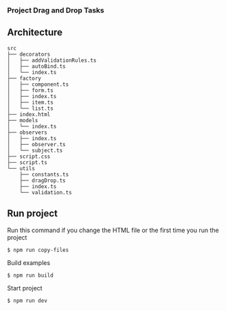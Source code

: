 ### Project Drag and Drop Tasks

## Architecture
```
src
├── decorators
│   ├── addValidationRules.ts
│   ├── autoBind.ts
│   └── index.ts
├── factory
│   ├── component.ts
│   ├── form.ts
│   ├── index.ts
│   ├── item.ts
│   └── list.ts
├── index.html
├── models
│   └── index.ts
├── observers
│   ├── index.ts
│   ├── observer.ts
│   └── subject.ts
├── script.css
├── script.ts
└── utils
    ├── constants.ts
    ├── dragDrop.ts
    ├── index.ts
    └── validation.ts

```

## Run project

Run this command if you change the HTML file or the first time you run the project
```
$ npm run copy-files
```

Build examples
```
$ npm run build
```

Start project
```
$ npm run dev
```